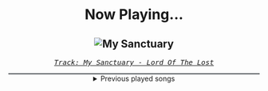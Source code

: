 <div align="center"> 
<h1>Now Playing...</h1>

![My Sanctuary](https://i.scdn.co/image/ab67616d00001e0245cc5f78fd16bbb163e373f7)
--
_<samp><a href="https://open.spotify.com/track/0xntWuI1GMM0IIuJcGUEye">Track: My Sanctuary - Lord Of The Lost</a></samp>_

<div style="border: 1px #4B5054 solid"></div>
<details>
  <summary>
    Previous played songs
  </summary>
  <table>
    <thead>
      <tr>
        <th>
          Artist
        </th>
        <th>
          Song
        </th>
        <th>
          Link
        </th>
      </tr>
    </thead>
    <tbody>
      <tr><td>Lord Of The Lost</td><td>My Sanctuary</td><td><a href="https://open.spotify.com/track/0xntWuI1GMM0IIuJcGUEye">https://open.spotify.com/track/0xntWuI1GMM0IIuJcGUEye</a></td></tr><tr><td>Spiritbox</td><td>A Haven With Two Faces</td><td><a href="https://open.spotify.com/track/7z5VyHN6KeN1xF7y4uJ5Nq">https://open.spotify.com/track/7z5VyHN6KeN1xF7y4uJ5Nq</a></td></tr><tr><td>Spiritbox</td><td>Fata Morgana</td><td><a href="https://open.spotify.com/track/14iSCO87Qveq9UXCtN48Vm">https://open.spotify.com/track/14iSCO87Qveq9UXCtN48Vm</a></td></tr><tr><td>Anberlin</td><td>Paperthin Hymn</td><td><a href="https://open.spotify.com/track/0XFU5sMbGa4QZSNxPWrkB1">https://open.spotify.com/track/0XFU5sMbGa4QZSNxPWrkB1</a></td></tr><tr><td>Blackbriar</td><td>I Buried Us</td><td><a href="https://open.spotify.com/track/7fXd2kP7UluwE00Xg5wWDO">https://open.spotify.com/track/7fXd2kP7UluwE00Xg5wWDO</a></td></tr><tr><td>Imminence</td><td>La Douleur Qui Est Sans Fin</td><td><a href="https://open.spotify.com/track/7dyS4ZF3ApNED5WM1BUXR6">https://open.spotify.com/track/7dyS4ZF3ApNED5WM1BUXR6</a></td></tr><tr><td>SICK PUPPIES</td><td>FIND A WAY</td><td><a href="https://open.spotify.com/track/5ttldMcX9xKXM6SvMaIgdW">https://open.spotify.com/track/5ttldMcX9xKXM6SvMaIgdW</a></td></tr><tr><td>Eisbrecher</td><td>Waffen Waffen Waffen</td><td><a href="https://open.spotify.com/track/1z8V14uwV6WEuyrdilY2mh">https://open.spotify.com/track/1z8V14uwV6WEuyrdilY2mh</a></td></tr><tr><td>Evanescence</td><td>Afterlife (from the Netflix Series "Devil May Cry")</td><td><a href="https://open.spotify.com/track/3GAqddcV0nwMHQI5RfMXoI">https://open.spotify.com/track/3GAqddcV0nwMHQI5RfMXoI</a></td></tr><tr><td>Arch Enemy</td><td>The Pendulum</td><td><a href="https://open.spotify.com/track/5zEI5HvGan5mmx9HtfNqIi">https://open.spotify.com/track/5zEI5HvGan5mmx9HtfNqIi</a></td></tr><tr><td>Adelitas Way</td><td>Unbroken</td><td><a href="https://open.spotify.com/track/0zOg9gZLH0K0d0kSpIR1vn">https://open.spotify.com/track/0zOg9gZLH0K0d0kSpIR1vn</a></td></tr><tr><td>Arch Enemy</td><td>Presage</td><td><a href="https://open.spotify.com/track/2JCxpPGvNRQqU6T7jl8aH8">https://open.spotify.com/track/2JCxpPGvNRQqU6T7jl8aH8</a></td></tr><tr><td>Whitechapel</td><td>A Visceral Retch</td><td><a href="https://open.spotify.com/track/7dF9CDJyEx8DxhhqwT0dnf">https://open.spotify.com/track/7dF9CDJyEx8DxhhqwT0dnf</a></td></tr><tr><td>Spiritbox</td><td>Black Rainbow</td><td><a href="https://open.spotify.com/track/3xNwSLvN6QsZ6BgUbQKRm3">https://open.spotify.com/track/3xNwSLvN6QsZ6BgUbQKRm3</a></td></tr><tr><td>SICK PUPPIES</td><td>FRIENDS LIKE YOU</td><td><a href="https://open.spotify.com/track/0FBKWOVyG6AEqHM88meQhe">https://open.spotify.com/track/0FBKWOVyG6AEqHM88meQhe</a></td></tr><tr><td>izzy reign</td><td>Your Entertainer</td><td><a href="https://open.spotify.com/track/65s7qrj8IiyrHyVZKRosBB">https://open.spotify.com/track/65s7qrj8IiyrHyVZKRosBB</a></td></tr><tr><td>Anberlin</td><td>Audrey, Start the Revolution!</td><td><a href="https://open.spotify.com/track/7E7EG9c1traQFPGspnV69m">https://open.spotify.com/track/7E7EG9c1traQFPGspnV69m</a></td></tr><tr><td>Arch Enemy</td><td>A Million Suns</td><td><a href="https://open.spotify.com/track/0RXtkfxtmUFb7kcDTXQfYk">https://open.spotify.com/track/0RXtkfxtmUFb7kcDTXQfYk</a></td></tr><tr><td>Dead Rabbitts</td><td>Hellscape</td><td><a href="https://open.spotify.com/track/3Wo3VyNk4GUDHEUT4lLNWx">https://open.spotify.com/track/3Wo3VyNk4GUDHEUT4lLNWx</a></td></tr><tr><td>Dead Rabbitts</td><td>Crowned Clown</td><td><a href="https://open.spotify.com/track/4WEs9u7r0y5uyN258KqmXy">https://open.spotify.com/track/4WEs9u7r0y5uyN258KqmXy</a></td></tr>
    </tbody>
  </table>
</details>

</div>
